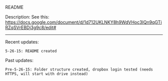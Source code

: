 README

Description: 
See this: 
https://docs.google.com/document/d/1d712UKLNKY8h9WdVHoc3IQn9qGTiRZqSVrEBDj3g9c8/edit#

_______________________________________________________________________________________


Recent updates: 

	5-26-15: README created

Past updates: 

	Pre-5-26-15: Folder structure created, dropbox login tested (needs HTTPS, will start with drive instead)